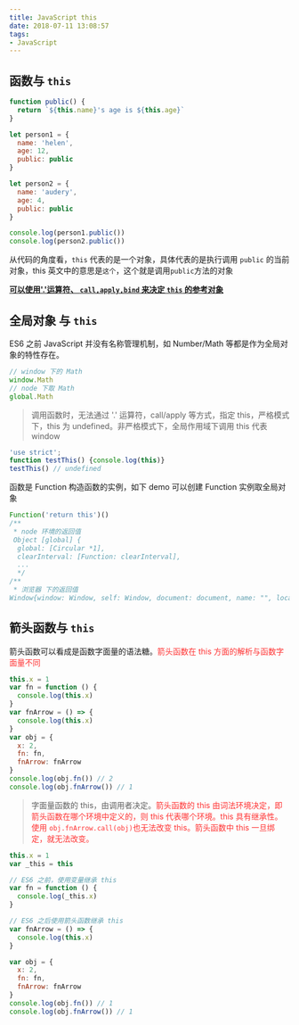```yaml
---
title: JavaScript this
date: 2018-07-11 13:08:57
tags:
- JavaScript
---
```


## 函数与 `this`
```javascript
function public() {
  return `${this.name}'s age is ${this.age}` 
}

let person1 = {
  name: 'helen',
  age: 12,
  public: public
}

let person2 = {
  name: 'audery',
  age: 4,
  public: public
}

console.log(person1.public())
console.log(person2.public())
```
从代码的角度看，`this` 代表的是一个对象，具体代表的是执行调用 `public` 的当前对象，this 英文中的意思是`这个`，这个就是调用`public`方法的对象

**[可以使用'.'运算符、 `call,apply,bind` 来决定 `this` 的参考对象](https://helenzhanglp.github.io/2019/03/18/Javascript-%E5%87%BD%E6%95%B0-bind-call-apply/)**

## 全局对象 与 `this`
ES6 之前 JavaScript 并没有名称管理机制，如 Number/Math 等都是作为全局对象的特性存在。
```javascript
// window 下的 Math
window.Math
// node 下取 Math
global.Math
```
> 调用函数时，无法通过 '.' 运算符，call/apply 等方式，指定 this，严格模式下，this 为 undefined。非严格模式下，全局作用域下调用 this 代表 window 
```javascript
'use strict'; 
function testThis() {console.log(this)} 
testThis() // undefined
```
函数是 Function 构造函数的实例，如下 demo 可以创建 Function 实例取全局对象
```javascript
Function('return this')()
/**
 * node 环境的返回值
 Object [global] {
  global: [Circular *1],
  clearInterval: [Function: clearInterval],
  ...
  */
/**
 * 浏览器 下的返回值
Window{window: Window, self: Window, document: document, name: "", location: Location,…}*/
```

## 箭头函数与 `this`
箭头函数可以看成是函数字面量的语法糖。<font color="#f33">箭头函数在 this 方面的解析与函数字面量不同</font>
```javascript
this.x = 1
var fn = function () {
  console.log(this.x)
}
var fnArrow = () => {
  console.log(this.x)
}
var obj = {
  x: 2,
  fn: fn,
  fnArrow: fnArrow
}
console.log(obj.fn()) // 2
console.log(obj.fnArrow()) // 1
```
> 字面量函数的 this，由调用者决定。<font color="#f33">箭头函数的 this 由词法环境决定，即箭头函数在哪个环境中定义的，则 this 代表哪个环境。this 具有继承性。使用 `obj.fnArrow.call(obj)`也无法改变 this。箭头函数中 this 一旦绑定，就无法改变。</font>

```javascript
this.x = 1
var _this = this

// ES6 之前，使用变量继承 this
var fn = function () {
  console.log(_this.x)
}

// ES6 之后使用箭头函数继承 this
var fnArrow = () => {
  console.log(this.x)
}

var obj = {
  x: 2,
  fn: fn,
  fnArrow: fnArrow
}
console.log(obj.fn()) // 1
console.log(obj.fnArrow()) // 1
```

